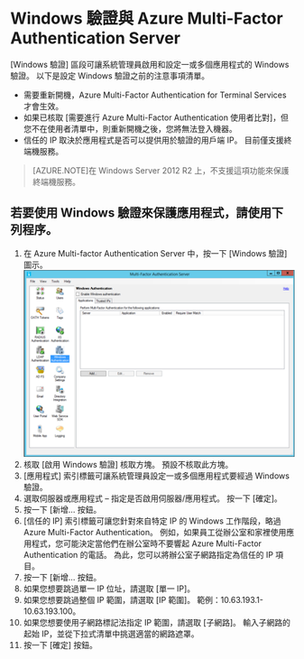 <properties 
    pageTitle="Windows 驗證與 Azure Multi-Factor Authentication Server" 
    description="此 Azure Multi-Factor Authentication 頁面協助您部署 Windows 驗證與 Azure Multi-Factor Authentication Server。" 
    services="multi-factor-authentication" 
    documentationCenter="" 
    authors="billmath" 
    manager="stevenpo" 
    editor="curtand"/>

<tags 
    ms.service="multi-factor-authentication" 
    ms.workload="identity" 
    ms.tgt_pltfrm="na" 
    ms.devlang="na" 
    ms.topic="article" 
    ms.date="11/19/2015" 
    ms.author="billmath"/>


# Windows 驗證與 Azure Multi-Factor Authentication Server

[Windows 驗證] 區段可讓系統管理員啟用和設定一或多個應用程式的 Windows 驗證。 以下是設定 Windows 驗證之前的注意事項清單。

-  需要重新開機，Azure Multi-Factor Authentication for Terminal Services 才會生效。
-  如果已核取 [需要進行 Azure Multi-Factor Authentication 使用者比對]，但您不在使用者清單中，則重新開機之後，您將無法登入機器。
-  信任的 IP 取決於應用程式是否可以提供用於驗證的用戶端 IP。 目前僅支援終端機服務。







>[AZURE.NOTE]在 Windows Server 2012 R2 上，不支援這項功能來保護終端機服務。




## 若要使用 Windows 驗證來保護應用程式，請使用下列程序。

1. 在 Azure Multi-factor Authentication Server 中，按一下 [Windows 驗證] 圖示。
![Windows 驗證](./media/multi-factor-authentication-get-started-server-windows/windowsauth.png)
2. 核取 [啟用 Windows 驗證] 核取方塊。 預設不核取此方塊。
3. [應用程式] 索引標籤可讓系統管理員設定一或多個應用程式要經過 Windows 驗證。
4. 選取伺服器或應用程式 – 指定是否啟用伺服器/應用程式。 按一下 [確定]。
5. 按一下 [新增... 按鈕。
6. [信任的 IP] 索引標籤可讓您針對來自特定 IP 的 Windows 工作階段，略過 Azure Multi-Factor Authentication。 例如，如果員工從辦公室和家裡使用應用程式，您可能決定當他們在辦公室時不要響起 Azure Multi-Factor Authentication 的電話。 為此，您可以將辦公室子網路指定為信任的 IP 項目。
7. 按一下 [新增... 按鈕。
8. 如果您想要跳過單一 IP 位址，請選取 [單一 IP]。
9. 如果您想要跳過整個 IP 範圍，請選取 [IP 範圍]。 範例：10.63.193.1-10.63.193.100。
10. 如果您想要使用子網路標記法指定 IP 範圍，請選取 [子網路]。 輸入子網路的起始 IP，並從下拉式清單中挑選適當的網路遮罩。
11. 按一下 [確定] 按鈕。




